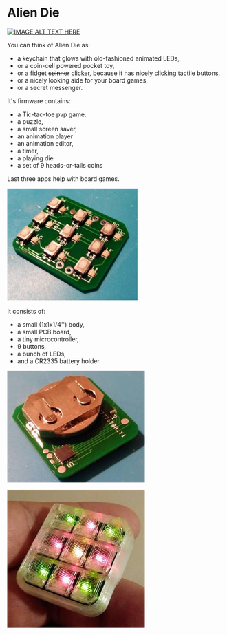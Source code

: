 # Alien Die

[![IMAGE ALT TEXT HERE](http://img.youtube.com/vi/XehphvtCFRs/0.jpg)](https://www.youtube.com/watch?v=XehphvtCFRs)


You can think of Alien Die as:
- a keychain that glows with old-fashioned animated LEDs,
- or a coin-cell powered pocket toy,
- or a fidget ~~spinner~~ clicker, because it has nicely clicking tactile buttons,
- or a nicely looking aide for your board games,
- or a secret messenger.

It's firmware contains:
- a Tic-tac-toe pvp game.
- a puzzle,
- a small screen saver,
- an animation player
- an animation editor,
- a timer,
- a playing die
- a set of 9 heads-or-tails coins

Last three apps help with board games.

![front](/picts/pcb-front.jpg)

It consists of:
- a small (1x1x1/4'') body,
- a small PCB board,
- a tiny microcontroller,
- 9 buttons,
- a bunch of LEDs,
- and a CR2335 battery holder.

![back](/picts/pcb-back.jpg)

![device](/picts/front.jpg)
